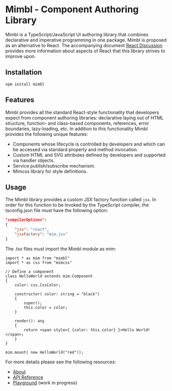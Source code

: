 # Mimbl - Component Authoring Library
Mimbl is a TypeScript/JavaScript UI authoring library that combines declarative and imperative programming in one package. Mimbl is proposed as an alternative to React. The accompanying document [React Discussion](http://mmichlin66.github.io/2019/08/10/React-Discussion.html) provides more information about aspects of React that this library strives to improve upon.

## Installation

```
npm install mimbl
```

## Features
Mimbl provides all the standard React-style functionality that developers expect from component authoring libraries: declarative laying out of HTML structure, function- and class-based components, references, error boundaries, lazy-loading, etc. In addition to this functionality Mimbl provides the following unique features:

- Components whose lifecycle is controlled by developers and which can be accessed via standard property and method invocation.
- Custom HTML and SVG attributes defined by developers and supported via handler objects.
- Service publish/subscribe mechanism.
- Mimcss library for style definitions.

## Usage
The Mimbl library provides a custom JSX factory function called `jsx`. In order for this function to be invoked by the TypeScript compiler, the tsconfig.json file must have the following option:

```json
"compilerOptions":
{
    "jsx": "react",
    "jsxFactory": "mim.jsx"
}
 ```

The .tsx files must import the Mimbl module as mim:

```tsx
import * as mim from "mimbl"
import * as css from "mimcss"

// Define a component
class HelloWorld extends mim.Component
{
    color: css.CssColor;

    constructor( color: string = "black")
    {
        super();
        this.color = color;
    }
    
    render(): any
    {
        return <span style={ {color: this.color} }>Hello World!</span>;
    }
}

mim.mount( new HelloWorld("red"));
```

For more details please see the following resources:
- [About](https://mmichlin66.github.io/mimbl/about.html)
- [API Reference](https://mmichlin66.github.io/mimbl/reference.html)
- [Playground](https://mmichlin66.github.io/mimbl/playground.html) (work in progress)

